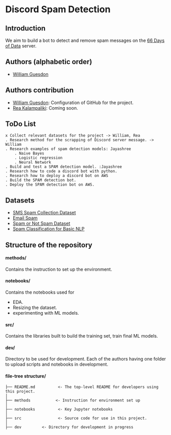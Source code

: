 # Discord Spam Detection


## Introduction

We aim to build a bot to detect and remove spam messages on the [66 Days of Data](https://discord.gg/wV2x8KMSeC) server. 

## Authors (alphabetic order)

* [William Guesdon](https://github.com/wguesdon)

## Authors contribution

* [William Guesdon](https://github.com/wguesdon): Configuration of GitHub for the project. 
* [Rea Kalampaliki](https://github.com/ReaKal): Coming soon.

## ToDo List

```
x Collect relevant datasets for the project -> William, Rea
. Research method for the scrapping of Discord server message. -> William
. Research examples of spam detection models: Jayashree
	. Naive Bayes
	. Logistic regression
	. Neural Network
. Build and test a SPAM detection model. :Jayashree
. Research how to code a discord bot with python.
. Research how to deploy a discord bot on AWS
. Build the SPAM detection bot.
. Deploy the SPAM detection bot on AWS.
```

## Datasets

* [SMS Spam Collection Dataset](https://www.kaggle.com/uciml/sms-spam-collection-dataset)
* [Email Spam](https://www.kaggle.com/veleon/ham-and-spam-dataset)
* [Spam or Not Spam Dataset](https://www.kaggle.com/ozlerhakan/spam-or-not-spam-dataset)
* [Spam Classification for Basic NLP](https://www.kaggle.com/chandramoulinaidu/spam-classification-for-basic-nlp)

## Structure of the repository

#### methods/
Contains the instruction to set up the environment.

#### notebooks/
Contains the notebooks used for 
* EDA.
* Resizing the dataset.
* experimenting with ML models.

#### src/
Contains the libraries built to  build the training set, train final ML models.

#### dev/
Directory to be used for development. Each of the authors having one folder to upload scripts and notebooks in development.

#### file-tree structure/

```
├── README.md          <- The top-level README for developers using this project.
│
├── methods           <- Instruction for environment set up
│
├── notebooks          <- Key Jupyter notebooks 
│
├── src                <- Source code for use in this project.
│
├── dev         <- Directory for development in progress
```
